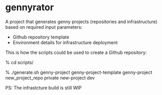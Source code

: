 # gennyrator

A project that generates genny projects (repositories and infrastructure) based on required input parameters:
- Github repository template
- Environment details for infrastructure deployment

This is how the scripts could be used to create a Github repository:

% cd scripts/

% ./generate.sh genny-project genny-project-template genny-project new_project_repo private new-project dev



PS: The infrastcture build is still WIP
